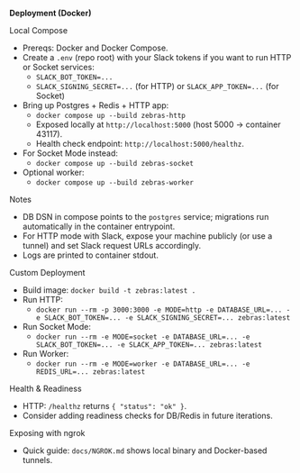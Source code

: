 **Deployment (Docker)**

Local Compose
- Prereqs: Docker and Docker Compose.
- Create a `.env` (repo root) with your Slack tokens if you want to run HTTP or Socket services:
  - `SLACK_BOT_TOKEN=...`
  - `SLACK_SIGNING_SECRET=...` (for HTTP) or `SLACK_APP_TOKEN=...` (for Socket)
- Bring up Postgres + Redis + HTTP app:
  - `docker compose up --build zebras-http`
  - Exposed locally at `http://localhost:5000` (host 5000 → container 43117).
  - Health check endpoint: `http://localhost:5000/healthz`.
- For Socket Mode instead:
  - `docker compose up --build zebras-socket`
- Optional worker:
  - `docker compose up --build zebras-worker`

Notes
- DB DSN in compose points to the `postgres` service; migrations run automatically in the container entrypoint.
- For HTTP mode with Slack, expose your machine publicly (or use a tunnel) and set Slack request URLs accordingly.
- Logs are printed to container stdout.
  

Custom Deployment
- Build image: `docker build -t zebras:latest .`
- Run HTTP:
  - `docker run --rm -p 3000:3000 -e MODE=http -e DATABASE_URL=... -e SLACK_BOT_TOKEN=... -e SLACK_SIGNING_SECRET=... zebras:latest`
- Run Socket Mode:
  - `docker run --rm -e MODE=socket -e DATABASE_URL=... -e SLACK_BOT_TOKEN=... -e SLACK_APP_TOKEN=... zebras:latest`
- Run Worker:
  - `docker run --rm -e MODE=worker -e DATABASE_URL=... -e REDIS_URL=... zebras:latest`

Health & Readiness
- HTTP: `/healthz` returns `{ "status": "ok" }`.
- Consider adding readiness checks for DB/Redis in future iterations.

Exposing with ngrok
- Quick guide: `docs/NGROK.md` shows local binary and Docker-based tunnels.

